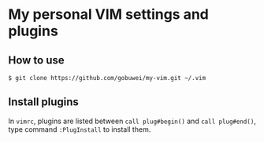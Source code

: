 #	My personal VIM settings and plugins

## How to use

	$ git clone https://github.com/gobuwei/my-vim.git ~/.vim


## Install plugins

In `vimrc`, plugins are listed between `call plug#begin()` and `call plug#end()`,
type command `:PlugInstall` to install them.

